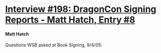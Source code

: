 # [Interview #198: DragonCon Signing Reports - Matt Hatch, Entry #8](https://www.theoryland.com/intvmain.php?i=198#8)

#### Matt Hatch

Questions WSB asked at Book Signing, 9/4/05:

